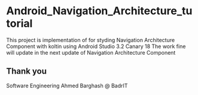 # Android_Navigation_Architecture_tutorial

This project is implementation of for styding Navigation Architecture Component with koltin using Android Studio 3.2 Canary 18
The work fine will update in the next update of Navigation Architecture Component


Thank you 
-- 
Software Engineering
Ahmed Barghash 
@ BadrIT
